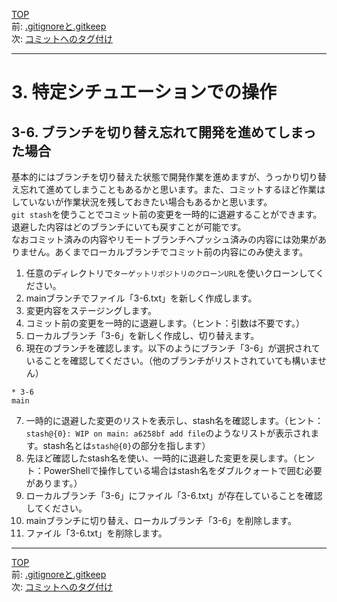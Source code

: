 [TOP](../README.md)   
前: [.gitignoreと.gitkeep](./ignore-keep.md)  
次: [コミットへのタグ付け](./tag.md)  

---

# 3. 特定シチュエーションでの操作
## 3-6. ブランチを切り替え忘れて開発を進めてしまった場合
基本的にはブランチを切り替えた状態で開発作業を進めますが、うっかり切り替え忘れて進めてしまうこともあるかと思います。また、コミットするほど作業はしていないが作業状況を残しておきたい場合もあるかと思います。  
`git stash`を使うことでコミット前の変更を一時的に退避することができます。退避した内容はどのブランチにいても戻すことが可能です。  
なおコミット済みの内容やリモートブランチへプッシュ済みの内容には効果がありません。あくまでローカルブランチでコミット前の内容にのみ使えます。  

1. 任意のディレクトリで`ターゲットリポジトリのクローンURL`を使いクローンしてください。
2. mainブランチでファイル「3-6.txt」を新しく作成します。
3. 変更内容をステージングします。
4. コミット前の変更を一時的に退避します。（ヒント：引数は不要です。）
5. ローカルブランチ「3-6」を新しく作成し、切り替えます。
6. 現在のブランチを確認します。以下のようにブランチ「3-6」が選択されていることを確認してください。（他のブランチがリストされていても構いません）
```
* 3-6
main
```
7. 一時的に退避した変更のリストを表示し、stash名を確認します。（ヒント：`stash@{0}: WIP on main: a6258bf add file`のようなリストが表示されます。stash名とは`stash@{0}`の部分を指します）
8. 先ほど確認したstash名を使い、一時的に退避した変更を戻します。（ヒント：PowerShellで操作している場合はstash名をダブルクォートで囲む必要があります。）
9. ローカルブランチ「3-6」にファイル「3-6.txt」が存在していることを確認してください。
10. mainブランチに切り替え、ローカルブランチ「3-6」を削除します。
11. ファイル「3-6.txt」を削除します。


--- 

[TOP](../README.md)   
前: [.gitignoreと.gitkeep](./ignore-keep.md)  
次: [コミットへのタグ付け](./tag.md)  